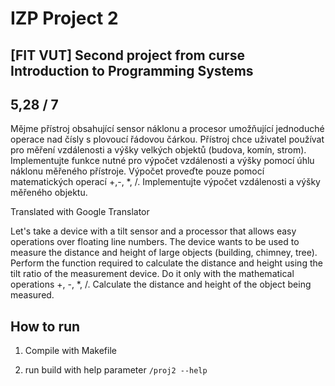 # IZP Project 2

## [FIT VUT] Second project from curse Introduction to Programming Systems
## 5,28 / 7

Mějme přístroj obsahující sensor náklonu a procesor umožňující jednoduché operace nad čísly s plovoucí řádovou čárkou. Přístroj chce uživatel používat pro měření vzdálenosti a výšky velkých objektů (budova, komín, strom).  Implementujte funkce nutné pro výpočet vzdálenosti a výšky pomocí úhlu náklonu měřeného přístroje. Výpočet proveďte pouze pomocí matematických operací +,-, \*, \/. Implementujte výpočet vzdálenosti a výšky měřeného objektu.

Translated with Google Translator

Let's take a device with a tilt sensor and a processor that allows easy operations over floating line numbers. The device wants to be used to measure the distance and height of large objects (building, chimney, tree). Perform the function required to calculate the distance and height using the tilt ratio of the measurement device. Do it only with the mathematical operations +, -, \*, \/. Calculate the distance and height of the object being measured.

## How to run
1. Compile with Makefile

2. run build with help parameter `/proj2 --help`
